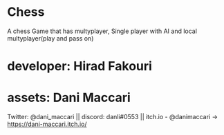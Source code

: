 # Chess
A chess Game that has multyplayer, Single player with AI and local multyplayer(play and pass on)

# developer: Hirad Fakouri

# assets: Dani Maccari
Twitter: @dani_maccari
|| discord: danli#0553
|| itch.io - @danimaccari -> https://dani-maccari.itch.io/

